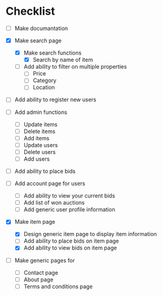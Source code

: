 # Checklist

- [ ] Make documantation

- [x] Make search page

  - [x] Make search functions
    - [x] Search by name of item
  - [ ] Add ability to filter on multiple properties
    - [ ] Price
    - [ ] Category
    - [ ] Location

- [ ] Add ability to register new users

- [ ] Add admin functions

  - [ ] Update items
  - [ ] Delete items
  - [ ] Add items
  - [ ] Update users
  - [ ] Delete users
  - [ ] Add users

- [ ] Add ability to place bids

- [ ] Add account page for users

  - [ ] Add ability to view your current bids
  - [ ] Add list of won auctions
  - [ ] Add generic user profile information

- [x] Make item page

  - [x] Design generic item page to display item information
  - [ ] Add ability to place bids on item page
  - [x] Add ability to view bids on item page

- [ ] Make generic pages for
  - [ ] Contact page
  - [ ] About page
  - [ ] Terms and conditions page
